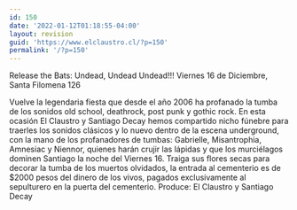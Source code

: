 ```yaml
---
id: 150
date: '2022-01-12T01:18:55-04:00'
layout: revision
guid: 'https://www.elclaustro.cl/?p=150'
permalink: '/?p=150'
---
```


Release the Bats: Undead, Undead Undead!!! Viernes 16 de Diciembre, Santa Filomena 126

Vuelve la legendaria fiesta que desde el año 2006 ha profanado la tumba de los sonidos old school, deathrock, post punk y gothic rock. En esta ocasión El Claustro y Santiago Decay hemos compartido nicho fúnebre para traerles los sonidos clásicos y lo nuevo dentro de la escena underground, con la mano de los profanadores de tumbas: Gabrielle, Misantrophia, Amnesiac y Niennor, quienes harán crujir las lápidas y que los murciélagos dominen Santiago la noche del Viernes 16. Traiga sus flores secas para decorar la tumba de los muertos olvidados, la entrada al cementerio es de $2000 pesos del dinero de los vivos, pagados exclusivamente al sepulturero en la puerta del cementerio. Produce: El Claustro y Santiago Decay
